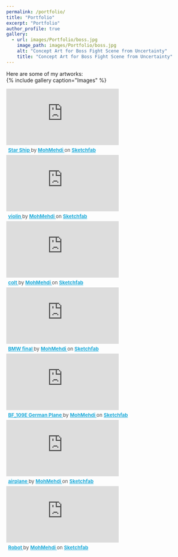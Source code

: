 ```yaml
---
permalink: /portfolio/
title: "Portfolio"
excerpt: "Portfolio"
author_profile: true
gallery:
  - url: images/Portfolio/boss.jpg
    image_path: images/Portfolio/boss.jpg
    alt: "Concept Art for Boss Fight Scene from Uncertainty"
    title: "Concept Art for Boss Fight Scene from Uncertainty"
---
```

Here are some of my artworks:  
{% include gallery caption="Images" %}

<div class="sketchfab-embed-wrapper"> <iframe title="Star Ship" frameborder="0" allowfullscreen mozallowfullscreen="true" webkitallowfullscreen="true" allow="autoplay; fullscreen; xr-spatial-tracking" xr-spatial-tracking execution-while-out-of-viewport execution-while-not-rendered web-share src="https://sketchfab.com/models/e1786055ffcf459e814b58d125f26331/embed?ui_theme=dark"> </iframe> <p style="font-size: 13px; font-weight: normal; margin: 5px; color: #4A4A4A;"> <a href="https://sketchfab.com/3d-models/star-ship-e1786055ffcf459e814b58d125f26331?utm_medium=embed&utm_campaign=share-popup&utm_content=e1786055ffcf459e814b58d125f26331" target="_blank" style="font-weight: bold; color: #1CAAD9;"> Star Ship </a> by <a href="https://sketchfab.com/mohmehdi?utm_medium=embed&utm_campaign=share-popup&utm_content=e1786055ffcf459e814b58d125f26331" target="_blank" style="font-weight: bold; color: #1CAAD9;"> MohMehdi </a> on <a href="https://sketchfab.com?utm_medium=embed&utm_campaign=share-popup&utm_content=e1786055ffcf459e814b58d125f26331" target="_blank" style="font-weight: bold; color: #1CAAD9;">Sketchfab</a></p></div>  

<div class="sketchfab-embed-wrapper"> <iframe title="violin" frameborder="0" allowfullscreen mozallowfullscreen="true" webkitallowfullscreen="true" allow="autoplay; fullscreen; xr-spatial-tracking" xr-spatial-tracking execution-while-out-of-viewport execution-while-not-rendered web-share src="https://sketchfab.com/models/88d7b0d1ba4042abbf5b282b3f4ce9df/embed?ui_theme=dark"> </iframe> <p style="font-size: 13px; font-weight: normal; margin: 5px; color: #4A4A4A;"> <a href="https://sketchfab.com/3d-models/violin-88d7b0d1ba4042abbf5b282b3f4ce9df?utm_medium=embed&utm_campaign=share-popup&utm_content=88d7b0d1ba4042abbf5b282b3f4ce9df" target="_blank" style="font-weight: bold; color: #1CAAD9;"> violin </a> by <a href="https://sketchfab.com/mohmehdi?utm_medium=embed&utm_campaign=share-popup&utm_content=88d7b0d1ba4042abbf5b282b3f4ce9df" target="_blank" style="font-weight: bold; color: #1CAAD9;"> MohMehdi </a> on <a href="https://sketchfab.com?utm_medium=embed&utm_campaign=share-popup&utm_content=88d7b0d1ba4042abbf5b282b3f4ce9df" target="_blank" style="font-weight: bold; color: #1CAAD9;">Sketchfab</a></p></div>

<div class="sketchfab-embed-wrapper"> <iframe title="colt" frameborder="0" allowfullscreen mozallowfullscreen="true" webkitallowfullscreen="true" allow="autoplay; fullscreen; xr-spatial-tracking" xr-spatial-tracking execution-while-out-of-viewport execution-while-not-rendered web-share src="https://sketchfab.com/models/8987fa790ffc4601ad7057ea89eab242/embed?ui_theme=dark"> </iframe> <p style="font-size: 13px; font-weight: normal; margin: 5px; color: #4A4A4A;"> <a href="https://sketchfab.com/3d-models/colt-8987fa790ffc4601ad7057ea89eab242?utm_medium=embed&utm_campaign=share-popup&utm_content=8987fa790ffc4601ad7057ea89eab242" target="_blank" style="font-weight: bold; color: #1CAAD9;"> colt </a> by <a href="https://sketchfab.com/mohmehdi?utm_medium=embed&utm_campaign=share-popup&utm_content=8987fa790ffc4601ad7057ea89eab242" target="_blank" style="font-weight: bold; color: #1CAAD9;"> MohMehdi </a> on <a href="https://sketchfab.com?utm_medium=embed&utm_campaign=share-popup&utm_content=8987fa790ffc4601ad7057ea89eab242" target="_blank" style="font-weight: bold; color: #1CAAD9;">Sketchfab</a></p></div>  

<div class="sketchfab-embed-wrapper"> <iframe title="BMW final" frameborder="0" allowfullscreen mozallowfullscreen="true" webkitallowfullscreen="true" allow="autoplay; fullscreen; xr-spatial-tracking" xr-spatial-tracking execution-while-out-of-viewport execution-while-not-rendered web-share src="https://sketchfab.com/models/3a345e87aa2b42a7b0ebaa4e5972ab91/embed?ui_theme=dark"> </iframe> <p style="font-size: 13px; font-weight: normal; margin: 5px; color: #4A4A4A;"> <a href="https://sketchfab.com/3d-models/bmw-final-3a345e87aa2b42a7b0ebaa4e5972ab91?utm_medium=embed&utm_campaign=share-popup&utm_content=3a345e87aa2b42a7b0ebaa4e5972ab91" target="_blank" style="font-weight: bold; color: #1CAAD9;"> BMW final </a> by <a href="https://sketchfab.com/mohmehdi?utm_medium=embed&utm_campaign=share-popup&utm_content=3a345e87aa2b42a7b0ebaa4e5972ab91" target="_blank" style="font-weight: bold; color: #1CAAD9;"> MohMehdi </a> on <a href="https://sketchfab.com?utm_medium=embed&utm_campaign=share-popup&utm_content=3a345e87aa2b42a7b0ebaa4e5972ab91" target="_blank" style="font-weight: bold; color: #1CAAD9;">Sketchfab</a></p></div>  

<div class="sketchfab-embed-wrapper"> <iframe title="BF_109E German Plane" frameborder="0" allowfullscreen mozallowfullscreen="true" webkitallowfullscreen="true" allow="autoplay; fullscreen; xr-spatial-tracking" xr-spatial-tracking execution-while-out-of-viewport execution-while-not-rendered web-share src="https://sketchfab.com/models/9984a4696dca4926b0171cdb74b1644a/embed?ui_theme=dark"> </iframe> <p style="font-size: 13px; font-weight: normal; margin: 5px; color: #4A4A4A;"> <a href="https://sketchfab.com/3d-models/bf-109e-german-plane-9984a4696dca4926b0171cdb74b1644a?utm_medium=embed&utm_campaign=share-popup&utm_content=9984a4696dca4926b0171cdb74b1644a" target="_blank" style="font-weight: bold; color: #1CAAD9;"> BF_109E German Plane </a> by <a href="https://sketchfab.com/mohmehdi?utm_medium=embed&utm_campaign=share-popup&utm_content=9984a4696dca4926b0171cdb74b1644a" target="_blank" style="font-weight: bold; color: #1CAAD9;"> MohMehdi </a> on <a href="https://sketchfab.com?utm_medium=embed&utm_campaign=share-popup&utm_content=9984a4696dca4926b0171cdb74b1644a" target="_blank" style="font-weight: bold; color: #1CAAD9;">Sketchfab</a></p></div>  

<div class="sketchfab-embed-wrapper"> <iframe title="airplane" frameborder="0" allowfullscreen mozallowfullscreen="true" webkitallowfullscreen="true" allow="autoplay; fullscreen; xr-spatial-tracking" xr-spatial-tracking execution-while-out-of-viewport execution-while-not-rendered web-share src="https://sketchfab.com/models/3c03423ce9ce4bf9a1470bc29d8c908e/embed?ui_theme=dark"> </iframe> <p style="font-size: 13px; font-weight: normal; margin: 5px; color: #4A4A4A;"> <a href="https://sketchfab.com/3d-models/airplane-3c03423ce9ce4bf9a1470bc29d8c908e?utm_medium=embed&utm_campaign=share-popup&utm_content=3c03423ce9ce4bf9a1470bc29d8c908e" target="_blank" style="font-weight: bold; color: #1CAAD9;"> airplane </a> by <a href="https://sketchfab.com/mohmehdi?utm_medium=embed&utm_campaign=share-popup&utm_content=3c03423ce9ce4bf9a1470bc29d8c908e" target="_blank" style="font-weight: bold; color: #1CAAD9;"> MohMehdi </a> on <a href="https://sketchfab.com?utm_medium=embed&utm_campaign=share-popup&utm_content=3c03423ce9ce4bf9a1470bc29d8c908e" target="_blank" style="font-weight: bold; color: #1CAAD9;">Sketchfab</a></p></div>  

<div class="sketchfab-embed-wrapper"> <iframe title="Robot" frameborder="0" allowfullscreen mozallowfullscreen="true" webkitallowfullscreen="true" allow="autoplay; fullscreen; xr-spatial-tracking" xr-spatial-tracking execution-while-out-of-viewport execution-while-not-rendered web-share src="https://sketchfab.com/models/fc9a0e414e484efea9470ae1070a474e/embed?ui_theme=dark"> </iframe> <p style="font-size: 13px; font-weight: normal; margin: 5px; color: #4A4A4A;"> <a href="https://sketchfab.com/3d-models/robot-fc9a0e414e484efea9470ae1070a474e?utm_medium=embed&utm_campaign=share-popup&utm_content=fc9a0e414e484efea9470ae1070a474e" target="_blank" style="font-weight: bold; color: #1CAAD9;"> Robot </a> by <a href="https://sketchfab.com/mohmehdi?utm_medium=embed&utm_campaign=share-popup&utm_content=fc9a0e414e484efea9470ae1070a474e" target="_blank" style="font-weight: bold; color: #1CAAD9;"> MohMehdi </a> on <a href="https://sketchfab.com?utm_medium=embed&utm_campaign=share-popup&utm_content=fc9a0e414e484efea9470ae1070a474e" target="_blank" style="font-weight: bold; color: #1CAAD9;">Sketchfab</a></p></div>



